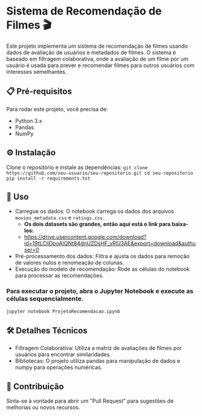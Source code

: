 # Sistema de Recomendação de Filmes 🎬
Este projeto implementa um sistema de recomendação de filmes usando dados de avaliação de usuários e metadados de filmes. O sistema é baseado em filtragem colaborativa, onde a avaliação de um filme por um usuário é usada para prever e recomendar filmes para outros usuários com interesses semelhantes.

## 📋 Pré-requisitos
Para rodar este projeto, você precisa de:

- Python 3.x
- Pandas
- NumPy

## ⚙️ Instalação
Clone o repositório e instale as dependências:
``git clone https://github.com/seu-usuario/seu-repositorio.git
cd seu-repositorio
pip install -r requirements.txt``

## 🚀 Uso
- Carregue os dados: O notebook carrega os dados dos arquivos ``movies_metadata.csv`` e ``ratings.csv.``
  - **Os dois datasets são grandes, então aqui está o link para baixa-los:**
  - https://drive.usercontent.google.com/download?id=19tLCliDpoAlQNt84dnUZDsHF_yRfJ3AE&export=download&authuser=0
- Pré-processamento dos dados: Filtra e ajusta os dados para remoção de valores nulos e renomeação de colunas.
- Execução do modelo de recomendação: Rode as células do notebook para processar as recomendações.

### Para executar o projeto, abra o Jupyter Notebook e execute as células sequencialmente.
``jupyter notebook ProjetoRecomendacao.ipynb``

## 🛠️ Detalhes Técnicos
- Filtragem Colaborativa: Utiliza a matriz de avaliações de filmes por usuários para encontrar similaridades.
- Bibliotecas: O projeto utiliza pandas para manipulação de dados e numpy para operações numéricas.

## 🤝 Contribuição
Sinta-se à vontade para abrir um "Pull Request" para sugestões de melhorias ou novos recursos.
